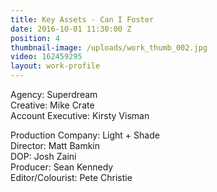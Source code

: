 ```yaml
---
title: Key Assets - Can I Foster
date: 2016-10-01 11:30:00 Z
position: 4
thumbnail-image: /uploads/work_thumb_002.jpg
video: 162459295
layout: work-profile
---
```


Agency: Superdream<br>
Creative: Mike Crate<br>
Account Executive: Kirsty Visman<br>

Production Company: Light + Shade<br>
Director: Matt Bamkin<br>
DOP: Josh Zaini<br>
Producer: Sean Kennedy<br>
Editor/Colourist: Pete Christie<br>